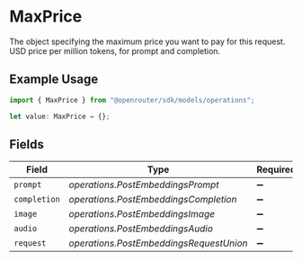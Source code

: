 # MaxPrice

The object specifying the maximum price you want to pay for this request. USD price per million tokens, for prompt and completion.

## Example Usage

```typescript
import { MaxPrice } from "@openrouter/sdk/models/operations";

let value: MaxPrice = {};
```

## Fields

| Field                                   | Type                                    | Required                                | Description                             |
| --------------------------------------- | --------------------------------------- | --------------------------------------- | --------------------------------------- |
| `prompt`                                | *operations.PostEmbeddingsPrompt*       | :heavy_minus_sign:                      | N/A                                     |
| `completion`                            | *operations.PostEmbeddingsCompletion*   | :heavy_minus_sign:                      | N/A                                     |
| `image`                                 | *operations.PostEmbeddingsImage*        | :heavy_minus_sign:                      | N/A                                     |
| `audio`                                 | *operations.PostEmbeddingsAudio*        | :heavy_minus_sign:                      | N/A                                     |
| `request`                               | *operations.PostEmbeddingsRequestUnion* | :heavy_minus_sign:                      | N/A                                     |